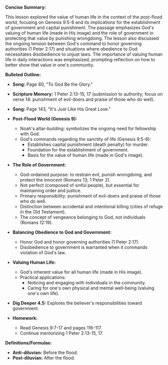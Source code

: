 **Concise Summary:**

This lesson explored the value of human life in the context of the post-flood world, focusing on Genesis 9:5-6 and its implications for the establishment of government and capital punishment.  The passage emphasizes God's valuing of human life (made in His image) and the role of government in protecting that value by punishing wrongdoing. The lesson also discussed the ongoing tension between God's command to honor governing authorities (1 Peter 2:17) and situations where obedience to God necessitates disobedience to unjust laws.  The importance of valuing human life in daily interactions was emphasized, prompting reflection on how to better show that value in one's community.

**Bulleted Outline:**

* **Song:** Page 80, "To God Be the Glory."

* **Scripture Memory:** 1 Peter 2:13-15, 17 (submission to authority; focus on verse 14: punishment of evil-doers and praise of those who do well).

* **Song:** Page 143, "It's Just Like His Great Love."

* **Post-Flood World (Genesis 9):**
    * Noah's altar-building: symbolizes the ongoing need for fellowship with God.
    * God's commands regarding the sanctity of life (Genesis 9:5-6):
        * Establishes capital punishment (death penalty) for murder.
        * Foundation for the establishment of government.
        * Basis for the value of human life (made in God's image).

* **The Role of Government:**
    * God-ordained purpose: to restrain evil, punish wrongdoing, and protect the innocent (Romans 13; 1 Peter 2).
    * Not perfect (composed of sinful people), but essential for maintaining order and justice.
    * Primary responsibility: punishment of evil-doers and praise of those who do well.
    * Distinction between accidental and intentional killing (cities of refuge in the Old Testament).
    * The concept of vengeance belonging to God, not individuals (Romans 12:19).

* **Balancing Obedience to God and Government:**
    * Honor God and honor governing authorities (1 Peter 2:17).
    * Disobedience to government is warranted when it commands violation of God's law.

* **Valuing Human Life:**
    * God's inherent value for all human life (made in His image).
    * Practical applications:
        * Noticing and engaging with individuals in the community.
        * Caring for one's own physical and mental well-being (valuing one's own life).


* **Dig Deeper 4.5:**  Explores the believer's responsibilities toward government.

* **Homework:**
    * Read Genesis 9:7-17 and pages 116-117.
    * Continue memorizing 1 Peter 2:13-15, 17.


**Definitions/Formulas:**

* **Anti-diluvian:** Before the flood.
* **Post-diluvian:** After the flood.


